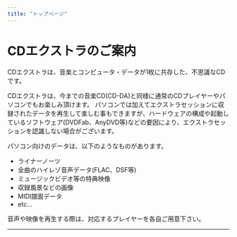 ```yaml
---
title: "トップページ"
---
```


# CDエクストラのご案内

CDエクストラは、音楽とコンピュータ・データが1枚に共存した、不思議なCDです。

CDエクストラは、今までの音楽CD(CD-DA)と同様に通常のCDプレイヤーやパソコンでもお楽しみ頂けます。
パソコンでは加えてエクストラセッションに収録されたデータを再生して楽しむ事もできますが、ハードウェアの構成や起動しているソフトウェア(DVDFab、AnyDVD等)などの要因により、エクストラセッションを認識しない場合がございます。

パソコン向けのデータは、以下のようなものがあります。
- ライナーノーツ
- 全曲のハイレゾ音声データ(FLAC、DSF等)
- ミュージックビデオ等の特典映像
- 収録風景などの画像
- MIDI譜面データ
- etc...

音声や映像を再生する際は、対応するプレイヤーを各自ご用意下さい。

----

